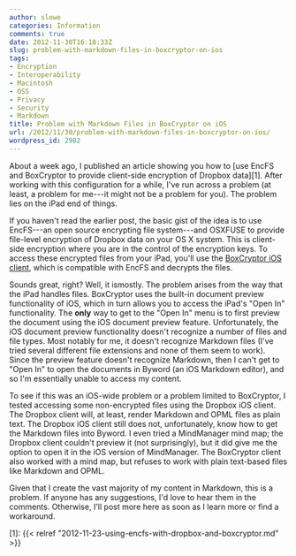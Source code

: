 ```yaml
---
author: slowe
categories: Information
comments: true
date: 2012-11-30T16:18:33Z
slug: problem-with-markdown-files-in-boxcryptor-on-ios
tags:
- Encryption
- Interoperability
- Macintosh
- OSS
- Privacy
- Security
- Markdown
title: Problem with Markdown Files in BoxCryptor on iOS
url: /2012/11/30/problem-with-markdown-files-in-boxcryptor-on-ios/
wordpress_id: 2982
---
```


About a week ago, I published an article showing you how to [use EncFS and BoxCryptor to provide client-side encryption of Dropbox data][1]. After working with this configuration for a while, I've run across a problem (at least, a problem for me---it might not be a problem for you). The problem lies on the iPad end of things.

If you haven't read the earlier post, the basic gist of the idea is to use EncFS---an open source encrypting file system---and OSXFUSE to provide file-level encryption of Dropbox data on your OS X system. This is client-side encryption where you are in the control of the encryption keys. To access these encrypted files from your iPad, you'll use the [BoxCryptor iOS client](https://www.boxcryptor.com/), which is compatible with EncFS and decrypts the files.

Sounds great, right? Well, it ismostly. The problem arises from the way that the iPad handles files. BoxCryptor uses the built-in document preview functionality of iOS, which in turn allows you to access the iPad's "Open In" functionality. The **only** way to get to the "Open In" menu is to first preview the document using the iOS document preview feature. Unfortunately, the iOS document preview functionality doesn't recognize a number of files and file types. Most notably for me, it doesn't recognize Markdown files (I've tried several different file extensions and none of them seem to work). Since the preview feature doesn't recognize Markdown, then I can't get to "Open In" to open the documents in Byword (an iOS Markdown editor), and so I'm essentially unable to access my content.

To see if this was an iOS-wide problem or a problem limited to BoxCryptor, I tested accessing some non-encrypted files using the Dropbox iOS client. The Dropbox client will, at least, render Markdown and OPML files as plain text. The Dropbox iOS client still does not, unfortunately, know how to get the Markdown files into Byword. I even tried a MindManager mind map; the Dropbox client couldn't preview it (not surprisingly), but it did give me the option to open it in the iOS version of MindManager. The BoxCryptor client also worked with a mind map, but refuses to work with plain text-based files like Markdown and OPML.

Given that I create the vast majority of my content in Markdown, this is a problem. If anyone has any suggestions, I'd love to hear them in the comments. Otherwise, I'll post more here as soon as I learn more or find a workaround.

[1]: {{< relref "2012-11-23-using-encfs-with-dropbox-and-boxcryptor.md" >}}
